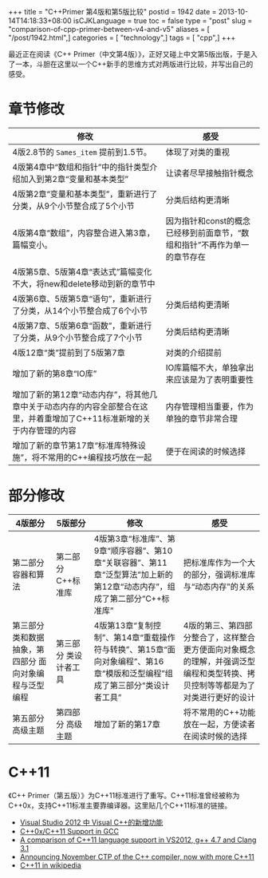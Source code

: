 +++
title = "C++Primer 第4版和第5版比较"
postid = 1942
date = 2013-10-14T14:18:33+08:00
isCJKLanguage = true
toc = false
type = "post"
slug = "comparison-of-cpp-primer-between-v4-and-v5"
aliases = [ "/post/1942.html",]
categories = [ "technology",]
tags = [ "cpp",]
+++


最近正在阅读《C++ Primer（中文第4版）》，正好又碰上中文第5版出版，于是入了一本，斗胆在这里以一个C++新手的思维方式对两版进行比较，并写出自己的感受。<!--more-->

# 章节修改

|修改| 感受|
|----|-----|
|4版2.8节的 `Sames_item` 提前到1.5节。| 体现了对类的重视|
|4版第4章中“数组和指针”中的指针类型介绍加入到第2章“变量和基本类型” |让读者尽早接触指针概念|
|4版第2章“变量和基本类型”，重新进行了分类，从9个小节整合成了5个小节 |分类后结构更清晰|
|4版第4章“数组”，内容整合进入第3章，篇幅变小。 |因为指针和const的概念已经移到前面章节，“数组和指针”不再作为单一的章节存在|
|4版第5章、5版第4章“表达式”篇幅变化不大，将new和delete移动到新的章节中||
|4版第6章、5版第5章“语句”，重新进行了分类，从14个小节整合成了6个小节|分类后结构更清晰|
|4版第7章、5版第6章“函数”，重新进行了分类，从9个小节整合成了7个小节|分类后结构更清晰|
|4版12章“类”提前到了5版第7章|对类的介绍提前|
|增加了新的第8章“IO库” |IO库篇幅不大，单独拿出来应该是为了表明重要性|
|增加了新的第12章“动态内存”，将其他几章中关于动态内存的内容全部整合在这里，并着重增加了C++11标准新增的关于内存管理的内容|内存管理相当重要，作为单独的章节非常合理|
|增加了新的章节第17章“标准库特殊设施”，将不常用的C++编程技巧放在一起| 便于在阅读的时候选择|

# 部分修改

|4版部分|5版部分|修改|感受|
|-------|-------|----|----|
|第二部分 容器和算法|第二部分 C++标准库|4版第3章“标准库”、第9章“顺序容器”、第10章“关联容器”、第11章“泛型算法”加上新的第12章“动态内存”，组成了第二部分“C++标准库” |把标准库作为一个大的部分，强调标准库与“动态内存”的关系|
|第三部分 类和数据抽象，第四部分 面向对象编程与泛型编程 | 第三部分 类设计者工具 | 4版第13章“复制控制”、第14章“重载操作符与转换”、第15章“面向对象编程”、第16章“模版和泛型编程”组成了第三部分“类设计者工具” | 4版的第三、第四部分整合了，这样整合更方便面向对象概念的理解，并强调泛型编程和类型转换、拷贝控制等等都是为了对类进行更好的设计|
|第五部分 高级主题 | 第四部分 高级主题 | 增加了新的第17章 |将不常用的C++功能放在一起，方便读者在阅读时候的选择|

# C++11

《C++ Primer（第五版）》为C++11标准进行了重写。C++11标准曾经被称为C++0x，支持C++11标准主要靠编译器。这里贴几个C++11标准的链接。

-   [Visual Studio 2012 中 Visual C++的新增功能](http://msdn.microsoft.com/zh-cn/library/vstudio/hh409293.aspx)
-   [C++0x/C++11 Support in GCC](http://gcc.gnu.org/projects/cxx0x.html)
-   [A comparison of C++11 language support in VS2012, g++ 4.7 and Clang 3.1](http://cpprocks.com/a-comparison-of-c11-language-support-in-vs2012-g-4-7-and-clang-3-1/)
-   [Announcing November CTP of the C++ compiler, now with more C++11](http://blogs.msdn.com/b/vcblog/archive/2012/11/02/visual-c-c-11-and-the-future-of-c.aspx)
-   [C++11 in wikipedia](http://zh.wikipedia.org/zh-cn/C%2B%2B0x)
